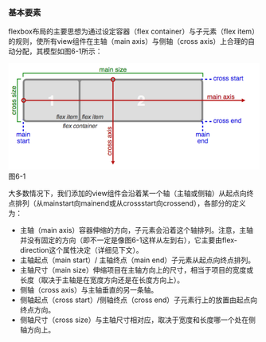 ### 基本要素

flexbox布局的主要思想为通过设定容器（flex container）与子元素（flex item）的规则，使所有view组件在主轴（main axis）与侧轴（cross axis）上合理的自动分配，其模型如图6-1所示：

![](/assets/6-1.png) 图6-1

大多数情况下，我们添加的view组件会沿着某一个轴（主轴或侧轴）从起点向终点排列（从mainstart向mainend或从crossstart向crossend），各部分的定义为：

* 主轴（main axis）容器伸缩的方向，子元素会沿着这个轴排列。注意，主轴并没有固定的方向（即不一定是像图6-1这样从左到右），它主要由flex-direction这个属性决定（详细见下文）。
* 主轴起点（main start）/ 主轴终点（main end）子元素从起点向终点排列。
* 主轴尺寸（main size）伸缩项目在主轴方向上的尺寸，相当于项目的宽度或长度（取决于主轴是在宽度方向还是在长度方向上）。
* 侧轴（cross axis）与主轴垂直的另一条轴。
* 侧轴起点（cross start）/侧轴终点（cross end）子元素行上的放置由起点向终点方向。
* 侧轴尺寸（cross size）与主轴尺寸相对应，取决于宽度和长度哪一个处在侧轴方向上。



